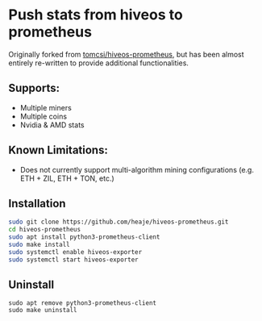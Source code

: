 # Push stats from hiveos to prometheus
Originally forked from [tomcsi/hiveos-prometheus](https://github.com/tomcsi/hiveos-prometheus), but has been almost entirely re-written to provide additional functionalities.

## Supports:
* Multiple miners
* Multiple coins
* Nvidia & AMD stats

## Known Limitations:
* Does not currently support multi-algorithm mining configurations (e.g. ETH + ZIL, ETH + TON, etc.)

## Installation
```bash
sudo git clone https://github.com/heaje/hiveos-prometheus.git
cd hiveos-prometheus
sudo apt install python3-prometheus-client
sudo make install
sudo systemctl enable hiveos-exporter
sudo systemctl start hiveos-exporter
```

## Uninstall
```
sudo apt remove python3-prometheus-client
sudo make uninstall
```